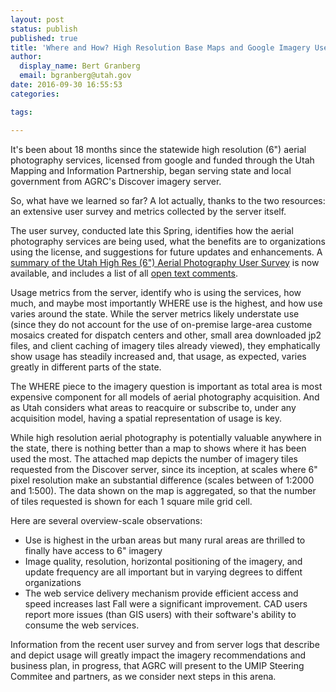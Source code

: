 ```yaml
---
layout: post
status: publish
published: true
title: 'Where and How? High Resolution Base Maps and Google Imagery Useage'
author:
  display_name: Bert Granberg
  email: bgranberg@utah.gov
date: 2016-09-30 16:55:53
categories:

tags:

---
```


It's been about 18 months since the statewide high resolution (6") aerial photography services, licensed from google and funded through the Utah Mapping and Information Partnership, began serving state and local government from AGRC's Discover imagery server.

So, what have we learned so far? A lot actually, thanks to the two resources: an extensive user survey and metrics collected by the server itself.

The user survey, conducted late this Spring, identifies how the aerial photography services are being used, what the benefits are to organizations using the license, and suggestions for future updates and enhancements. A [summary of the Utah High Res (6") Aerial Photography User Survey](https://docs.google.com/document/d/1iwLi8icm3OqF0GvEnblD6REiwcmUdug03Dny2vvXMMM/edit?usp=sharing) is now available, and includes a list of all [open text comments](https://docs.google.com/document/d/1iwLi8icm3OqF0GvEnblD6REiwcmUdug03Dny2vvXMMM/edit?usp=sharing).

Usage metrics from the server, identify who is using the services, how much, and maybe most importantly WHERE use is the highest, and how use varies around the state. While the server metrics likely understate use (since they do not account for the use of on-premise large-area custome mosaics created for dispatch centers and other, small area downloaded jp2 files, and client caching of imagery tiles already viewed), they emphatically show usage has steadily increased and, that usage, as expected, varies greatly in different parts of the state. 

The WHERE piece to the imagery question is important as total area is most expensive component for all models of aerial photography acquisition. And as Utah considers what areas to reacquire or subscribe to, under any acquisition model, having a spatial representation of usage is key.

While high resolution aerial photography is potentially valuable anywhere in the state, there is nothing better than a map to shows where it has been used the most. The attached map depicts the number of imagery tiles requested from the Discover server, since its inception, at scales where 6" pixel resolution make an substantial difference (scales between of 1:2000 and 1:500). The data shown on the map is aggregated, so that the number of tiles requested is shown for each 1 square mile grid cell.

Here are several overview-scale observations:
- Use is highest in the urban areas but many rural areas are thrilled to finally have access to 6" imagery
- Image quality, resolution, horizontal positioning of the imagery, and update frequency are all important but in varying degrees to diffent organizations
- The web service delivery mechanism provide efficient access and speed increases last Fall were a significant improvement. CAD users report more issues (than GIS users) with their software's ability to consume the web services.

Information from the recent user survey and from server logs that describe and depict usage will greatly impact the imagery recommendations and business plan, in progress, that AGRC will present to the UMIP Steering Commitee and partners, as we consider next steps in this arena.
